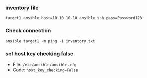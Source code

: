 ### inventory file
```
target1 ansible_host=10.10.10.10 ansible_ssh_pass=Password123
```

### Check connection
```ansible target1 -m ping -i inventory.txt```

### set host key checking false
- File: ```/etc/ansible/ansible.cfg```
- Code: ```host_key_checking=False```
